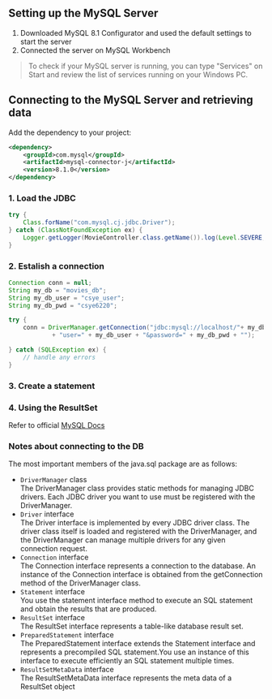 ## Setting up the MySQL Server

1. Downloaded MySQL 8.1 Configurator and used the default settings to start the server
2. Connected the server on MySQL Workbench

> To check if your MySQL server is running, you can type "Services" on Start and review the list of services running on your Windows PC.

## Connecting to the MySQL Server and retrieving data
Add the dependency to your project:

```xml
<dependency>
    <groupId>com.mysql</groupId>
    <artifactId>mysql-connector-j</artifactId>
    <version>8.1.0</version>
</dependency>
```

### 1. Load the JDBC

```java
try {
    Class.forName("com.mysql.cj.jdbc.Driver");
} catch (ClassNotFoundException ex) {
    Logger.getLogger(MovieController.class.getName()).log(Level.SEVERE, null, ex);
}
```
### 2. Estalish a connection

```java 
Connection conn = null;
String my_db = "movies_db";
String my_db_user = "csye_user";
String my_db_pwd = "csye6220";

try {
    conn = DriverManager.getConnection("jdbc:mysql://localhost/"+ my_db +"?"
            + "user=" + my_db_user + "&password=" + my_db_pwd + "");

} catch (SQLException ex) {
    // handle any errors
}
```
### 3. Create a statement



### 4. Using the ResultSet



Refer to official [MySQL Docs](https://dev.mysql.com/doc/connector-j/8.1/en/connector-j-usagenotes-connect-drivermanager.html)


### Notes about connecting to the DB

The most important members of the java.sql package are as follows:
- `DriverManager` class\
    The DriverManager class provides static methods for managing JDBC drivers. Each JDBC driver you want to use must be registered with the DriverManager.
- `Driver` interface\
 The Driver interface is implemented by every JDBC driver class.
 The driver class itself is loaded and registered with the DriverManager, and the
DriverManager can manage multiple drivers for any given connection request.
- `Connection` interface\
 The Connection interface represents a connection to the database. An instance of the Connection interface is obtained from the getConnection method of the DriverManager class.
- `Statement` interface\
 You use the statement interface method to execute an SQL statement and obtain the results that are produced.
- `ResultSet` interface\
 The ResultSet interface represents a table-like database result set.
- `PreparedStatement` interface\
 The PreparedStatement interface extends the Statement interface and represents a
precompiled SQL statement.You use an instance of this interface to execute efficiently an SQL statement multiple times.
- `ResultSetMetaData` interface\
 The ResultSetMetaData interface represents the meta data of a ResultSet object